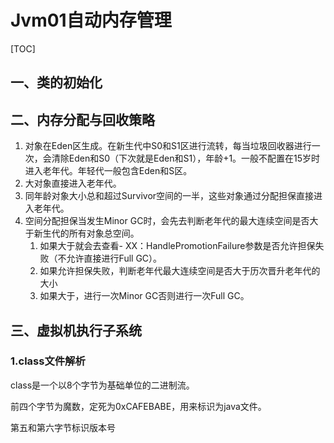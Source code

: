 # Jvm01自动内存管理

[TOC]

## 一、类的初始化



## 二、内存分配与回收策略

1. 对象在Eden区生成。在新生代中S0和S1区进行流转，每当垃圾回收器进行一次，会清除Eden和S0（下次就是Eden和S1），年龄+1。一般不配置在15岁时进入老年代。年轻代一般包含Eden和S区。
2. 大对象直接进入老年代。
3. 同年龄对象大小总和超过Survivor空间的一半，这些对象通过分配担保直接进入老年代。
4. 空间分配担保当发生Minor GC时，会先去判断老年代的最大连续空间是否大于新生代的所有对象总空间。
   1. 如果大于就会去查看- XX：HandlePromotionFailure参数是否允许担保失败（不允许直接进行Full GC）。
   2. 如果允许担保失败，判断老年代最大连续空间是否大于历次晋升老年代的大小
   3. 如果大于，进行一次Minor GC否则进行一次Full GC。



## 三、虚拟机执行子系统

### 1.class文件解析

class是一个以8个字节为基础单位的二进制流。

前四个字节为魔数，定死为0xCAFEBABE，用来标识为java文件。

第五和第六字节标识版本号